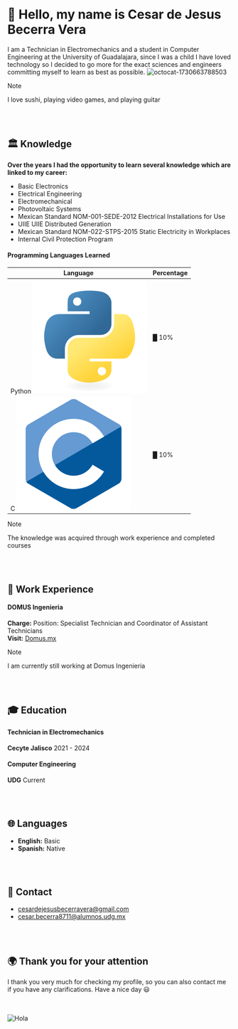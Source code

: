 # 👋 Hello, my name is Cesar de Jesus Becerra Vera   
I am a Technician in Electromechanics and a student in Computer Engineering at the University of Guadalajara, since I was a child I have loved technology so I decided to go more for the exact sciences and engineers committing myself to learn as best as possible.
![octocat-1730663788503](https://github.com/user-attachments/assets/de577658-afb8-4a9b-9245-7cbb42560dab)
> [!NOTE]
> I love sushi, playing video games, and playing guitar

<br><br>
## 🏛 Knowledge
**Over the years I had the opportunity to learn several knowledge which are linked to my career:**
- Basic Electronics
- Electrical Engineering
- Electromechanical
- Photovoltaic Systems
- Mexican Standard NOM-001-SEDE-2012 Electrical Installations for Use
- UIIE UIIE Distributed Generation
- Mexican Standard NOM-022-STPS-2015 Static Electricity in Workplaces
- Internal Civil Protection Program
#### Programming Languages Learned
| Language       | Percentage | 
|----------------|------------|
| Python ![Python](https://raw.githubusercontent.com/devicons/devicon/master/icons/python/python-original.svg)|  █ 10%        |
|C ![C](https://raw.githubusercontent.com/devicons/devicon/master/icons/c/c-original.svg)|  █ 10%          |
> [!NOTE]
> The knowledge was acquired through work experience and completed courses

<br><br>
## 💼 Work Experience
#### DOMUS Ingenieria  
**Charge:** Position: Specialist Technician and Coordinator of Assistant Technicians   
**Visit:** [Domus.mx](https://domus.mx/)
> [!NOTE]
> I am currently still working at Domus Ingenieria

<br><br>
## 🎓 Education
#### Technician in Electromechanics   
**Cecyte Jalisco**
2021 - 2024
#### Computer Engineering   
**UDG**
Current

<br><br>
## 🌐 Languages
- **English:** Basic
- **Spanish:** Native

<br><br>
## 📧 Contact
- cesardejesusbecerravera@gmail.com
- cesar.becerra8711@alumnos.udg.mx

<br><br>
## 🌍 Thank you for your attention 
I thank you very much for checking my profile, so you can also contact me if you have any clarifications.
Have a nice day 😃

<br><br>
![Hola](https://github.com/user-attachments/assets/4235786f-698a-4025-bf47-9975a0f35513)
